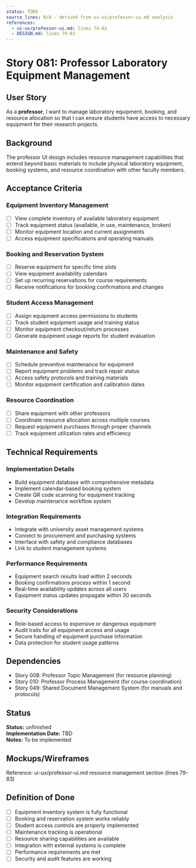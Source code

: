 ```yaml
---
status: TODO
source_lines: N/A - derived from ui-ux/professor-ui.md analysis
references:
  - ui-ux/professor-ui.md: lines 74-82
  - DESIGN.md: lines 79-83
---
```


# Story 081: Professor Laboratory Equipment Management

## User Story
As a **professor**, I want to manage laboratory equipment, booking, and resource allocation so that I can ensure students have access to necessary equipment for their research projects.

## Background
The professor UI design includes resource management capabilities that extend beyond basic materials to include physical laboratory equipment, booking systems, and resource coordination with other faculty members.

## Acceptance Criteria

### Equipment Inventory Management
- [ ] View complete inventory of available laboratory equipment
- [ ] Track equipment status (available, in use, maintenance, broken)
- [ ] Monitor equipment location and current assignments
- [ ] Access equipment specifications and operating manuals

### Booking and Reservation System
- [ ] Reserve equipment for specific time slots
- [ ] View equipment availability calendars
- [ ] Set up recurring reservations for course requirements
- [ ] Receive notifications for booking confirmations and changes

### Student Access Management
- [ ] Assign equipment access permissions to students
- [ ] Track student equipment usage and training status
- [ ] Monitor equipment checkout/return processes
- [ ] Generate equipment usage reports for student evaluation

### Maintenance and Safety
- [ ] Schedule preventive maintenance for equipment
- [ ] Report equipment problems and track repair status
- [ ] Access safety protocols and training materials
- [ ] Monitor equipment certification and calibration dates

### Resource Coordination
- [ ] Share equipment with other professors
- [ ] Coordinate resource allocation across multiple courses
- [ ] Request equipment purchases through proper channels
- [ ] Track equipment utilization rates and efficiency

## Technical Requirements

### Implementation Details
- Build equipment database with comprehensive metadata
- Implement calendar-based booking system
- Create QR code scanning for equipment tracking
- Develop maintenance workflow system

### Integration Requirements
- Integrate with university asset management systems
- Connect to procurement and purchasing systems
- Interface with safety and compliance databases
- Link to student management systems

### Performance Requirements
- Equipment search results load within 2 seconds
- Booking confirmations process within 1 second
- Real-time availability updates across all users
- Equipment status updates propagate within 30 seconds

### Security Considerations
- Role-based access to expensive or dangerous equipment
- Audit trails for all equipment access and usage
- Secure handling of equipment purchase information
- Data protection for student usage patterns

## Dependencies
- Story 008: Professor Topic Management (for resource planning)
- Story 010: Professor Process Management (for course coordination)
- Story 049: Shared Document Management System (for manuals and protocols)


## Status
**Status:** unfinished  
**Implementation Date:** TBD  
**Notes:** To be implemented
## Mockups/Wireframes
Reference: ui-ux/professor-ui.md resource management section (lines 79-83)

## Definition of Done
- [ ] Equipment inventory system is fully functional
- [ ] Booking and reservation system works reliably
- [ ] Student access controls are properly implemented
- [ ] Maintenance tracking is operational
- [ ] Resource sharing capabilities are available
- [ ] Integration with external systems is complete
- [ ] Performance requirements are met
- [ ] Security and audit features are working